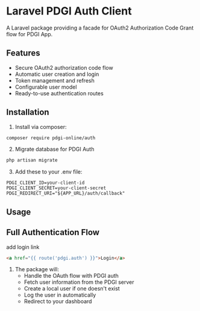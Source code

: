 # Laravel PDGI Auth Client

A Laravel package providing a facade for OAuth2 Authorization Code Grant flow for PDGI App.

## Features

- Secure OAuth2 authorization code flow
- Automatic user creation and login
- Token management and refresh
- Configurable user model
- Ready-to-use authentication routes

## Installation

1. Install via composer:

```bash
composer require pdgi-online/auth
```

2. Migrate database for PDGI Auth

```bash
php artisan migrate
```

3. Add these to your .env file:

```
PDGI_CLIENT_ID=your-client-id
PDGI_CLIENT_SECRET=your-client-secret
PDGI_REDIRECT_URI="${APP_URL}/auth/callback"
```

## Usage

## Full Authentication Flow

add login link

```html
<a href="{{ route('pdgi.auth') }}">Login</a>
```

1. The package will:
   - Handle the OAuth flow with PDGI auth
   - Fetch user information from the PDGI server
   - Create a local user if one doesn't exist
   - Log the user in automatically
   - Redirect to your dashboard
